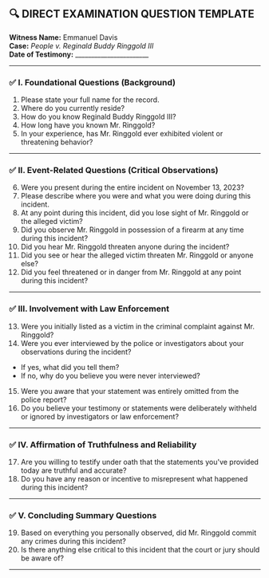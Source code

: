 ## 🔍 DIRECT EXAMINATION QUESTION TEMPLATE
**Witness Name:** Emmanuel Davis  
**Case:** *People v. Reginald Buddy Ringgold III*  
**Date of Testimony:** _______________________

---

### ✅ I. Foundational Questions (Background)

1. Please state your full name for the record.  
2. Where do you currently reside?  
3. How do you know Reginald Buddy Ringgold III?  
4. How long have you known Mr. Ringgold?  
5. In your experience, has Mr. Ringgold ever exhibited violent or threatening behavior?

---

### ✅ II. Event-Related Questions (Critical Observations)

6. Were you present during the entire incident on November 13, 2023?  
7. Please describe where you were and what you were doing during this incident.  
8. At any point during this incident, did you lose sight of Mr. Ringgold or the alleged victim?  
9. Did you observe Mr. Ringgold in possession of a firearm at any time during this incident?  
10. Did you hear Mr. Ringgold threaten anyone during the incident?  
11. Did you see or hear the alleged victim threaten Mr. Ringgold or anyone else?  
12. Did you feel threatened or in danger from Mr. Ringgold at any point during this incident?

---

### ✅ III. Involvement with Law Enforcement

13. Were you initially listed as a victim in the criminal complaint against Mr. Ringgold?  
14. Were you ever interviewed by the police or investigators about your observations during the incident?  
   - If yes, what did you tell them?  
   - If no, why do you believe you were never interviewed?  
15. Were you aware that your statement was entirely omitted from the police report?  
16. Do you believe your testimony or statements were deliberately withheld or ignored by investigators or law enforcement?

---

### ✅ IV. Affirmation of Truthfulness and Reliability

17. Are you willing to testify under oath that the statements you've provided today are truthful and accurate?  
18. Do you have any reason or incentive to misrepresent what happened during this incident?

---

### ✅ V. Concluding Summary Questions

19. Based on everything you personally observed, did Mr. Ringgold commit any crimes during this incident?  
20. Is there anything else critical to this incident that the court or jury should be aware of?

---


